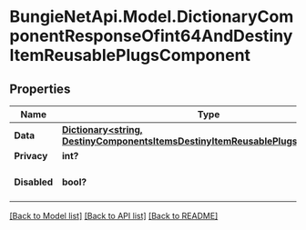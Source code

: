 # BungieNetApi.Model.DictionaryComponentResponseOfint64AndDestinyItemReusablePlugsComponent
## Properties

Name | Type | Description | Notes
------------ | ------------- | ------------- | -------------
**Data** | [**Dictionary<string, DestinyComponentsItemsDestinyItemReusablePlugsComponent>**](DestinyComponentsItemsDestinyItemReusablePlugsComponent.md) |  | [optional] 
**Privacy** | **int?** |  | [optional] 
**Disabled** | **bool?** | If true, this component is disabled. | [optional] 

[[Back to Model list]](../README.md#documentation-for-models) [[Back to API list]](../README.md#documentation-for-api-endpoints) [[Back to README]](../README.md)

